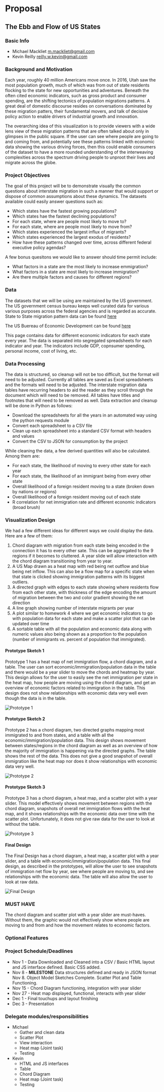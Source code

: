 # Proposal
## The Ebb and Flow of US States

### Basic Info
* Michael Mackliet [m.mackliet@gmail.com](mailto:m.mackliet@gmail.com)
* Kevin Reilly [reilly.w.kevin@gmail.com](mailto:reilly.w.kevin@gmail.com)

### Background and Motivation

Each year, roughly 40 million Americans move once. In 2016, Utah saw the most population growth, much 
of which was from out of state residents flocking to the state for new opportunities and adventures. 
Beneath the often cited economic indicators, such as gross product and consumer spending, are the shifting
tectonics of population migrations patterns.  A great deal of domestic discourse resides on conversations
dominated by these migration patters, their fundamental movers, and talk of decisive policy action to 
enable drivers of industrial growth and innovation. 

The overarching idea of this visualization is to provide viewers with a wide lens view of these migration
patterns that are often talked about only in glimpses in the public square.  If the user can see where people
are going to and coming from, and potentially see these patterns linked with economic data showing the various
driving forces, then this could enable consumers of the dataset to have a more rounded understanding of the 
interweaving complexities across the spectrum driving people to unproot their lives and migrate across the 
globe. 

### Project Objectives

The goal of this project will be to demonstrate visually the common questions about interstate migration
in such a manner that would support or dispose of common assumptions about these dynamics. The datasets 
available could easily answer questions such as:
* Which states have the fastest growing populations?
* Which states hae the fastest declining populations?
* For each state, where are people most likely to move to?
* For each state, where are people most likely to move from?
* Which states experienced the largest influx of migrants?
* Which states experienced the largest exodus of residents?
* How have these patterns changed over time, across different federal executive policy agendas?

A few bonus quesitons we would like to answer should time permit include:

* What factors in a state are the most likely to increase emmigration?
* What factors in a state are most likely to increase immigration?
* Are there multiple factors and causes for different regions?

### Data

The datasets that we will be using are maintained by the US government.  The US government census bureau 
keeps well curated data for various various purposes across the federal agencies and is regarded as accurate.
State to State migration pattern data can be found [here](https://www.census.gov/data/tables/time-series/demo/geographic-mobility/state-to-state-migration.html)

The US Buereau of Economic Development can be found [here](https://www.bea.gov/data/by-place-states-territories)

This page contains data for different economic indicators for each state every year. The data is separated into 
segregated spreadsheets for each indicator and year.  The indicators include GDP, copnsumer spending, personal income, 
cost of living, etc. 

### Data Processing 

The data is structured, so cleanup will not be too difficult, but the format will need to be adjusted. Currently all 
tables are saved as Excel spreadsheets and the formats will need to be adjusted. The interstate migration data tables 
have recurring headers to aid the reader as they scroll through the document which will need to be removed. All tables 
have titles and footnotes that will need to be removed as well. Data extraction and cleanup will be done in Python as 
follows:
* Download the spreadsheets for all the years in an automated way using the python requests module
* Convert each spreadsheet to a CSV file
* Clean up each spreadsheet into a standard CSV format with headers and values
* Convert the CSV to JSON for consumption by the project

While cleaning the data, a few derived quantities will also be calculated.  Among them are:
* For each state, the likelihood of moving to every other state for each year
* For each state, the likelihood of an immigrant being from every other state
* Overall likelihood of a foreign resident moving to a state (broken down by nations or regions)
* Overall likelihood of a foreign resident moving out of each state
* R correlation for net immigration rate and different economic indicators (broad brush)

### Visualization Design
We had a few different ideas for different ways we could display the data. Here are a few of them:
1. Chord diagram with migration from each state being encoded in the connection it has to every other sate. This can 
be aggregated to the 9 regions if it becomes to cluttered. A year slide will allow interaction with the chord diagram
transitioning from year to year. 
2. A US Map drawn as a heat map with red being net outflow and blue being net inflow. This can also be a flow map for a specific 
state when that state is clicked showing immigration patterns with its biggest outliers. 
3. A directed graph with edges to each state showing where residents flow from each other state, with thickness of the edge 
encoding the amount of migration between the two and color gradient showing the net direction
4. A line graph showing number of interstate migrants per year
5. A plot similar to homework 4 where we get economic indicators to go with population data for each state and make a scatter plot that can be updated over time
7. A sortable table with all the population and economic data along with numeric values also being shown as a proportion to the population (number of immigrants vs. percent of population that immigrated).

#### Prototype Sketch 1

Prototype 1 has a heat map of net immigration flow, a chord diagram, and a table. The user can sort 
economic/immigration/population data in the table and there would be a year slider to move the chords and heatmap by 
year. This design allows for the user to easily see the net immigration per state in the heat map, how people are moving 
using the chord diagram, and get an overview of economic factors related to immigration in the table. This design does 
not show relationships with economic data very well even though the data is in the table.

![Prototype 1](img/proto1.jpg)

#### Prototype Sketch 2

Prototype 2 has a chord diagram, two directed graphs mapping most immigrated to and from states, and a table with all 
the economic/immigration/population data. This design shows movement between states/regions in the chord diagram as 
well as an overview of how the majority of immigration is happening via the directed graphs. The table shows the rest 
of the data. This does not give a good snapshot of overall immigration like the heat map nor does it show relationships 
with economic data very well.

![Prototype 2](img/proto2.jpg)

#### Prototype Sketch 3

Prototype 3 has a chord diagram, a heat map, and a scatter plot with a year slider. This model effectively shows 
movement between regions with the chord diagram, snapshots of overall net immigration flows with the heat map, and it 
shows relationships with the economic data over time with the scatter plot. Unfortunately, it does not give raw data 
for the user to look at without the table.

![Prototype 3](img/proto3.jpg)

#### Final Design

The Final Design has a chord diagram, a heat map, a scatter plot with a year slider, and a table with 
economic/immigration/population data. This final design, as described in the prototypes, will allow the user to see 
snapshots of immigration net flow by year, see where people are moving to, and see relationships with the economic data. 
The table will also allow the user to look at raw data.

![Final Design](img/final.jpg)

### MUST HAVE

The chord diagram and scatter plot with a year slider are must-haves. Without them, the graphic would not effectively 
show where people are moving to and from and how the movement relates to economic factors.

### Optional Features

### Project Schedule/Deadlines
* Nov 1  - Data Downloaded and Cleaned into a CSV / Basic HTML layout and JS interface defined.  Basic CSS added. 
* Nov 8  - **MILESTONE** Data structures defined and ready in JSON format Nov 8.  Object Model Sketches Complete.  Scatter Plot and Table Functioning.
* Nov 15 - Chord Diagram functioning, integration with year slider
* Nov 27 - Heat map displayed, functional, interacts with year slider
* Dec 1  - Final touchups and layout finishing
* Dec 3  - Presentation

### Delegate modules/responsibilities
* Michael
    * Gather and clean data
    * Scatter Plot
    * View interaction
    * Heat map (Joint task)
    * Testing
* Kevin
    * HTML and JS interfaces
    * Table
    * Chord Diagram
    * Heat map (Joint task)
    * Testing
